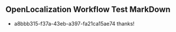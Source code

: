 ## OpenLocalization Workflow Test MarkDown
* a8bbb315-f37a-43eb-a397-fa21ca15ae74 thanks!

<!--HONumber=Jul16_HO2-->


